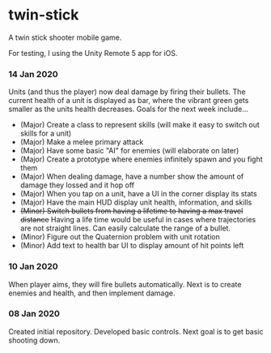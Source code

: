 # twin-stick
A twin stick shooter mobile game.

For testing, I using the Unity Remote 5 app for iOS.

### 14 Jan 2020
Units (and thus the player) now deal damage by firing their bullets. The current health of a unit is displayed as bar, where the vibrant green gets smaller as the units health decreases.
Goals for the next week include...
- (Major) Create a class to represent skills (will make it easy to switch out skills for a unit)
- (Major) Make a melee primary attack
- (Major) Have some basic "AI" for enemies (will elaborate on later)
- (Major) Create a prototype where enemies infinitely spawn and you fight them
- (Major) When dealing damage, have a number show the amount of damage they lossed and it hop off
- (Major) When you tap on a unit, have a UI in the corner display its stats
- (Major) Have the main HUD display unit health, information, and skills
- ~~(Minor) Switch bullets from having a lifetime to having a max travel distance~~ Having a life time would be useful in cases where trajectories are not straight lines. Can easily calculate the range of a bullet.
- (Minor) Figure out the Quaternion problem with unit rotation
- (Minor) Add text to health bar UI to display amount of hit points left

### 10 Jan 2020
When player aims, they will fire bullets automatically. Next is to create enemies and health, and then implement damage.

### 08 Jan 2020
Created initial repository. Developed basic controls. Next goal is to get basic shooting down.
